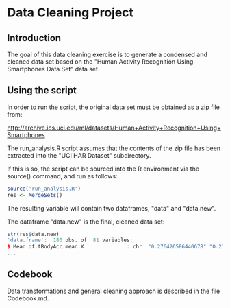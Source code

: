 # Data Cleaning Project

## Introduction

The goal of this data cleaning exercise is to generate a condensed and cleaned data set based on the "Human Activity Recognition Using Smartphones Data Set" data set.

## Using the script

In order to run the script, the original data set must be obtained as a zip file from:

http://archive.ics.uci.edu/ml/datasets/Human+Activity+Recognition+Using+Smartphones 

The run_analysis.R script assumes that the contents of the zip file has been extracted into the "UCI HAR Dataset" subdirectory.

If this is so, the script can be sourced into the R environment via the source() command, and run as follows:

```R
source('run_analysis.R')
res <- MergeSets()
```

The resulting variable will contain two dataframes, "data" and "data.new".

The dataframe "data.new" is the final, cleaned data set:

```R
str(res$data.new) 
'data.frame':  180 obs. of  81 variables:
$ Mean.of.tBodyAcc.mean.X              : chr  "0.276426586440678" "0.278582015166667" "0   .278502842115385" "0.278574076603774" ...
...
```

## Codebook

Data transformations and general cleaning approach is described in the file Codebook.md.